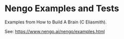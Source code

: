 # Nengo Examples and Tests

Examples from How to Build A Brain (C Eliasmith). 

See: https://www.nengo.ai/nengo/examples.html
